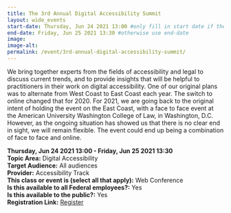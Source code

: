 ```yaml
---
title: The 3rd Annual Digital Accessibility Summit
layout: wide_events
start-date: Thursday, Jun 24 2021 13:00 #only fill in start date if the events spans multiple days
end-date: Friday, Jun 25 2021 13:30 #otherwise use end-date
image:
image-alt: 
permalink: /event/3rd-annual-digital-accessibility-summit/
---
```


We bring together experts from the fields of accessibility and legal to discuss current trends, and to provide insights that will be helpful to practitioners in their work on digital accessibility. One of our original plans was to alternate from West Coast to East Coast each year. The switch to online changed that for 2020. For 2021, we are going back to the original intent of holding the event on the East Coast, with a face to face event at the American University Washington College of Law, in Washington, D.C. However, as the ongoing situation has showed us that there is no clear end in sight, we will remain flexible. The event could end up being a combination of face to face and online.

**Thursday, Jun 24 2021 13:00 - Friday, Jun 25 2021 13:30**     
**Topic Area:** Digital Accessibility  
**Target Audience:** All audiences  
**Provider:** Accessibility Track  
**This class or event is (select all that apply):** Web Conference  
**Is this available to all Federal employees?:** Yes  
**Is this available to the public?:** Yes  
**Registration Link:** <a href="https://accessibility.legal/" target="_blank" aria-label="Event Registration Link (opens in a new window)">Register</a>